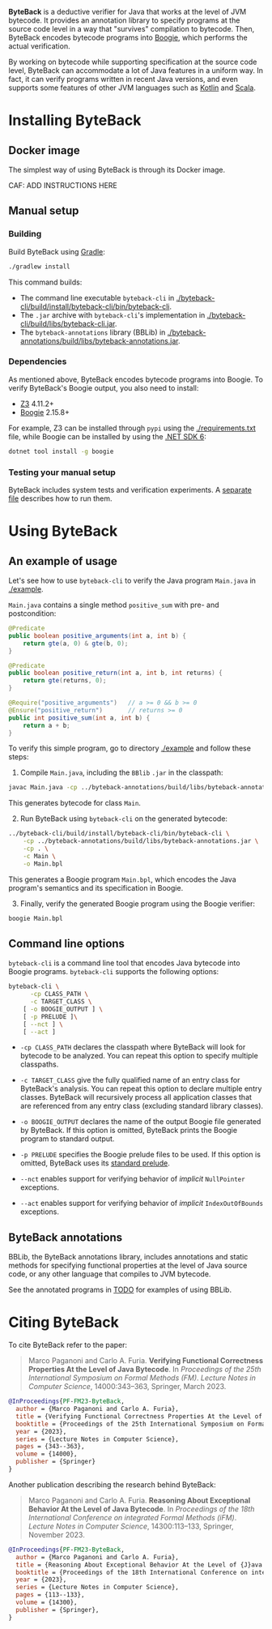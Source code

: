 **ByteBack** is a deductive verifier for Java that works at the level
of JVM bytecode.  It provides an annotation library to specify
programs at the source code level in a way that "survives" compilation
to bytecode.  Then, ByteBack encodes bytecode programs into
[Boogie](https://github.com/boogie-org/boogie), which performs the
actual verification.

By working on bytecode while supporting specification at the source
code level, ByteBack can accommodate a lot of Java features in a
uniform way.  In fact, it can verify programs written in recent Java
versions, and even supports some features of other JVM languages such
as [Kotlin](https://kotlinlang.org/) and
[Scala](https://www.scala-lang.org/).


# Installing ByteBack

## Docker image

The simplest way of using ByteBack is through its Docker image.

CAF: ADD INSTRUCTIONS HERE

## Manual setup

### Building

Build ByteBack using [Gradle](https://gradle.org/):

``` bash
./gradlew install
```

This command builds:

- The command line executable `byteback-cli` in 
  [./byteback-cli/build/install/byteback-cli/bin/byteback-cli](./byteback-cli/build/install/byteback-cli/bin/byteback-cli).
- The `.jar` archive with `byteback-cli`'s implementation in
  [./byteback-cli/build/libs/byteback-cli.jar](./byteback-cli/build/libs/byteback-cli.jar).
- The `byteback-annotations` library (BBLib) in
  [./byteback-annotations/build/libs/byteback-annotations.jar](./byteback-annotations/build/libs/byteback-annotations.jar).

### Dependencies <span id="subsec:dependencies"></span>

As mentioned above, ByteBack encodes bytecode programs into Boogie.
To verify ByteBack's Boogie output, you also need to install:

-   [Z3](https://github.com/Z3Prover/z3) 4.11.2+
-   [Boogie](https://github.com/boogie-org/boogie) 2.15.8+

For example, Z3 can be installed through `pypi` using the
[./requirements.txt](./requirements.txt) file, while Boogie can be
installed by using the [.NET SDK
6](https://dotnet.microsoft.com/en-us/download/dotnet/6.0):

``` bash
dotnet tool install -g boogie
```

### Testing your manual setup

ByteBack includes system tests and verification experiments.
A [separate file](./EXPERIMENTS.md) describes how to run them.


# Using ByteBack

## An example of usage

Let's see how to use `byteback-cli` to verify the Java program
`Main.java` in [./example](./example).

`Main.java` contains a single method `positive_sum` with pre- and
postcondition:

``` java
@Predicate
public boolean positive_arguments(int a, int b) {
    return gte(a, 0) & gte(b, 0);
}

@Predicate
public boolean positive_return(int a, int b, int returns) {
    return gte(returns, 0);
}

@Require("positive_arguments")   // a >= 0 && b >= 0
@Ensure("positive_return")       // returns >= 0
public int positive_sum(int a, int b) {
    return a + b;
}
```

To verify this simple program, go to directory [./example](./example)
and follow these steps:

1. Compile `Main.java`, including the `BBlib` `.jar` in the classpath:

``` bash
javac Main.java -cp ../byteback-annotations/build/libs/byteback-annotations.jar
```

   This generates bytecode for class `Main`.

2. Run ByteBack using `byteback-cli` on the generated bytecode:

``` bash
../byteback-cli/build/install/byteback-cli/bin/byteback-cli \
	-cp ../byteback-annotations/build/libs/byteback-annotations.jar \
	-cp . \
	-c Main \
	-o Main.bpl
```

  This generates a Boogie program `Main.bpl`, which encodes the Java
  program's semantics and its specification in Boogie. 
  
3. Finally, verify the generated Boogie program using the Boogie verifier:
  
``` bash
boogie Main.bpl
```

## Command line options

`byteback-cli` is a command line tool that encodes Java bytecode into
Boogie programs. `byteback-cli` supports the following options:

``` bash
byteback-cli \
	  -cp CLASS_PATH \
	  -c TARGET_CLASS \
	[ -o BOOGIE_OUTPUT ] \
	[ -p PRELUDE ]\
	[ --nct ] \
	[ --act ]
```

- `-cp CLASS_PATH` declares the classpath where ByteBack will look for
  bytecode to be analyzed. You can repeat this option to specify
  multiple classpaths.

- `-c TARGET_CLASS` give the fully qualified name of an entry class
  for ByteBack's analysis. You can repeat this option to declare
  multiple entry classes. ByteBack will recursively process all
  application classes that are referenced from any entry class
  (excluding standard library classes).

- `-o BOOGIE_OUTPUT` declares the name of the output Boogie file
  generated by ByteBack.  If this option is omitted, ByteBack prints
  the Boogie program to standard output.

- `-p PRELUDE` specifies the Boogie prelude files to be used. If this
  option is omitted, ByteBack uses its [standard
  prelude](./byteback-cli/src/main/resources/boogie/BytebackPrelude.bpl).

- `--nct` enables support for verifying behavior of *implicit*
  `NullPointer` exceptions.

- `--act` enables support for verifying behavior of *implicit*
  `IndexOutOfBounds` exceptions.

## ByteBack annotations

BBLib, the ByteBack annotations library, includes annotations and
static methods for specifying functional properties at the level of
Java source code, or any other language that compiles to JVM bytecode.

See the annotated programs in [TODO]() for examples of using BBLib.


# Citing ByteBack

To cite ByteBack refer to the paper:

> Marco Paganoni and Carlo A. Furia.
> **Verifying Functional Correctness Properties At the Level of Java Bytecode**.
> In *Proceedings of the 25th International Symposium on Formal Methods (FM)*.
> *Lecture Notes in Computer Science*, 14000:343–363, Springer, March 2023.

```bibtex
@InProceedings{PF-FM23-ByteBack,
  author = {Marco Paganoni and Carlo A. Furia},
  title = {Verifying Functional Correctness Properties At the Level of {J}ava Bytecode},
  booktitle = {Proceedings of the 25th International Symposium on Formal Methods (FM)},
  year = {2023},
  series = {Lecture Notes in Computer Science},
  pages = {343--363},
  volume = {14000},
  publisher = {Springer}
}
```

Another publication describing the research behind ByteBack:

> Marco Paganoni and Carlo A. Furia.
> **Reasoning About Exceptional Behavior At the Level of Java Bytecode**.
> In *Proceedings of the 18th International Conference on integrated Formal Methods (iFM)*.
> *Lecture Notes in Computer Science*, 14300:113–133, Springer, November 2023.

```bibtex
@InProceedings{PF-FM23-ByteBack,
  author = {Marco Paganoni and Carlo A. Furia},
  title = {Reasoning About Exceptional Behavior At the Level of {J}ava Bytecode},
  booktitle = {Proceedings of the 18th International Conference on integrated Formal Methods (iFM)},
  year = {2023},
  series = {Lecture Notes in Computer Science},
  pages = {113--133},
  volume = {14300},
  publisher = {Springer},
}
```
